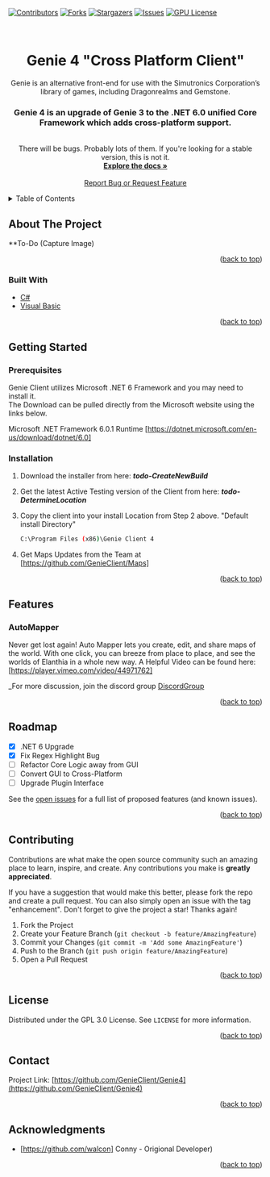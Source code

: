 <div id="top"></div>
<!--
*** Genie Client is a Community focused development of Conny's Open Source Version of GenieClient.
*** we want to take a moment and thank Conny for his hard work on GenieClient over the years and 
*** for allowing the community to take a part in the future development of the Client.
*** 
*** Thanks again! Now team go create something AMAZING! :D
-->



<!-- PROJECT SHIELDS -->
<!--
*** This Readme is using markdown "reference style" links for readability.
*** Reference links are enclosed in brackets [ ] instead of parentheses ( ).
*** See the bottom of this document for the declaration of the reference variables
*** for contributors-url, forks-url, etc. This is an optional, concise syntax you may use.
*** https://www.markdownguide.org/basic-syntax/#reference-style-links
-->
[![Contributors][contributors-shield]][contributors-url]
[![Forks][forks-shield]][forks-url]
[![Stargazers][stars-shield]][stars-url]
[![Issues][issues-shield]][issues-url]
[![GPU License][license-shield]][license-url]




<!-- PROJECT LOGO -->
<br />
<div align="center">


<h1 align="center">Genie 4 "Cross Platform Client"</h1>

  <p align="center">
    Genie is an alternative front-end for use with the Simutronics Corporation’s library of games, including Dragonrealms and Gemstone.
    <br />
	<h3>
	Genie 4 is an upgrade of Genie 3 to the .NET 6.0 unified Core Framework which adds cross-platform support.
	</h3>
	<br />
	There will be bugs. Probably lots of them. If you're looking for a stable version, this is not it.
	<br />
    <a href="https://github.com/GenieClient/Genie4"><strong>Explore the docs »</strong></a>
    <br />
    <br />
    <a href="https://github.com/GenieClient/Genie4/issues">Report Bug or Request Feature</a>
  </p>
</div>



<!-- TABLE OF CONTENTS -->
<details>
  <summary>Table of Contents</summary>
  <ol>
    <li>
      <a href="#about-the-project">About The Project</a>
      <ul>
        <li><a href="#built-with">Built With</a></li>
      </ul>
    </li>
    <li>
      <a href="#getting-started">Getting Started</a>
      <ul>
        <li><a href="#prerequisites">Prerequisites</a></li>
        <li><a href="#installation">Installation</a></li>
      </ul>
    </li>
    <li><a href="#features">Features</a></li>
    <li><a href="#roadmap">Roadmap</a></li>
    <li><a href="#contributing">Contributing</a></li>
    <li><a href="#license">License</a></li>
    <li><a href="#contact">Contact</a></li>
    <li><a href="#acknowledgments">Acknowledgments</a></li>
  </ol>
</details>



<!-- ABOUT THE PROJECT -->
## About The Project


**To-Do (Capture Image)


<p align="right">(<a href="#top">back to top</a>)</p>



### Built With

* [C#](https://docs.microsoft.com/en-us/dotnet/csharp/)
* [Visual Basic](https://docs.microsoft.com/en-us/dotnet/visual-basic/)


<p align="right">(<a href="#top">back to top</a>)</p>



<!-- GETTING STARTED -->
## Getting Started


### Prerequisites


Genie Client utilizes Microsoft .NET 6 Framework and you may need to install it.  
The Download can be pulled directly from the Microsoft website using the links below. 

Microsoft .NET Framework 6.0.1 Runtime [https://dotnet.microsoft.com/en-us/download/dotnet/6.0]

### Installation

1. Download the installer from here:
	***todo-CreateNewBuild***
	

2. Get the latest Active Testing version of the Client from here:
	***todo-DetermineLocation***

3. Copy the client into your install Location from Step 2 above. 
	"Default install Directory"
   ```sh
   C:\Program Files (x86)\Genie Client 4
   ```
4. Get Maps Updates from the Team at
	[https://github.com/GenieClient/Maps]


<p align="right">(<a href="#top">back to top</a>)</p>



<!-- Feature EXAMPLES -->
## Features

### AutoMapper
Never get lost again!  Auto Mapper lets you create, edit, and share maps of the world.  With one click, you can breeze from place to place, and see the worlds of Elanthia in a whole new way.
A Helpful Video can be found here: [https://player.vimeo.com/video/44971762]

_For more discussion, join the discord group [DiscordGroup](https://discord.gg/MtmzE2w)

<p align="right">(<a href="#top">back to top</a>)</p>


<!-- ROADMAP -->
## Roadmap

- [x] .NET 6 Upgrade
- [x] Fix Regex Highlight Bug
- [ ] Refactor Core Logic away from GUI
- [ ] Convert GUI to Cross-Platform
- [ ] Upgrade Plugin Interface

See the [open issues](https://github.com/GenieClient/Genie4/issues) for a full list of proposed features (and known issues).

<p align="right">(<a href="#top">back to top</a>)</p>



<!-- CONTRIBUTING -->
## Contributing

Contributions are what make the open source community such an amazing place to learn, inspire, and create. Any contributions you make is **greatly appreciated**.

If you have a suggestion that would make this better, please fork the repo and create a pull request. You can also simply open an issue with the tag "enhancement".
Don't forget to give the project a star! Thanks again!

1. Fork the Project
2. Create your Feature Branch (`git checkout -b feature/AmazingFeature`)
3. Commit your Changes (`git commit -m 'Add some AmazingFeature'`)
4. Push to the Branch (`git push origin feature/AmazingFeature`)
5. Open a Pull Request

<p align="right">(<a href="#top">back to top</a>)</p>



<!-- LICENSE -->
## License

Distributed under the GPL 3.0 License. See `LICENSE` for more information.

<p align="right">(<a href="#top">back to top</a>)</p>



<!-- CONTACT -->
## Contact


Project Link: [https://github.com/GenieClient/Genie4](https://github.com/GenieClient/Genie4)

<p align="right">(<a href="#top">back to top</a>)</p>



<!-- ACKNOWLEDGMENTS -->
## Acknowledgments

* [https://github.com/walcon] Conny - Origional Developer)


<p align="right">(<a href="#top">back to top</a>)</p>



<!-- MARKDOWN LINKS & IMAGES -->
<!-- https://www.markdownguide.org/basic-syntax/#reference-style-links -->
[contributors-shield]: https://img.shields.io/github/contributors/GenieClient/Genie4.svg?style=for-the-badge
[contributors-url]: https://github.com/GenieClient/Genie4/graphs/contributors
[forks-shield]: https://img.shields.io/github/forks/GenieClient/Genie4.svg?style=for-the-badge
[forks-url]: https://github.com/GenieClient/Genie4/network/members
[stars-shield]: https://img.shields.io/github/stars/GenieClient/Genie4.svg?style=for-the-badge
[stars-url]: https://github.com/GenieClient/Genie4/stargazers
[issues-shield]: https://img.shields.io/github/issues/GenieClient/Genie4.svg?style=for-the-badge
[issues-url]: https://github.com/GenieClient/Genie4/issues
[license-shield]: https://img.shields.io/github/license/GenieClient/Genie4.svg?style=for-the-badge
[license-url]: https://github.com/GenieClient/Genie4/blob/master/LICENSE.txt
[product-screenshot]: images/screenshot.png



